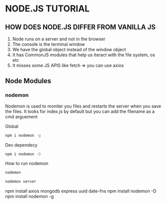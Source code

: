 # NODE.JS TUTORIAL

## HOW DOES NODE.JS DIFFER FROM VANILLA JS

1. Node runs on a server and not in the browser
2. The console is the terminal window
3. We have the global object instead of the window object
4. It has CommonJS modules that help us iteract with the file system, os etc
5. It misses some JS APIS like fetch => you can use axios

## Node Modules

### nodemon

Nodemon is used to moniter you files and restarts the server when you save the files.
It looks for index.js by default but you can add the filename as a cmd arguement

Global

```sh
npm i nodemon -g
```

Dev dependecy

```sh
npm i nodemon -D
```

How to run nodemon

```sh
nodemon
```

```sh
nodemon server
```

npm install axios mongodb express uuid date-fns
npm install nodemon -D
npm install nodemon -g
